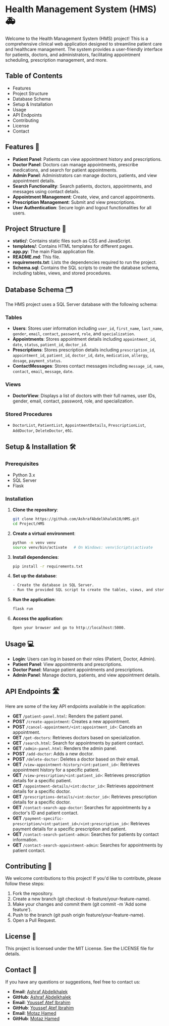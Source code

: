 # Health Management System (HMS) 🚑

Welcome to the Health Management System (HMS) project! This is a comprehensive clinical web application designed to streamline patient care and healthcare management. The system provides a user-friendly interface for patients, doctors, and administrators, facilitating appointment scheduling, prescription management, and more.

## Table of Contents

- Features
- Project Structure
- Database Schema
- Setup & Installation
- Usage
- API Endpoints
- Contributing
- License
- Contact

## Features 🏥

- **Patient Panel**: Patients can view appointment history and prescriptions.
- **Doctor Panel**: Doctors can manage appointments, prescribe medications, and search for patient appointments.
- **Admin Panel**: Administrators can manage doctors, patients, and view appointment details.
- **Search Functionality**: Search patients, doctors, appointments, and messages using contact details.
- **Appointment Management**: Create, view, and cancel appointments.
- **Prescription Management**: Submit and view prescriptions.
- **User Authentication**: Secure login and logout functionalities for all users.

## Project Structure 📂

- **static/**: Contains static files such as CSS and JavaScript.
- **templates/**: Contains HTML templates for different pages.
- **app.py**: The main Flask application file.
- **README.md**: This file.
- **requirements.txt**: Lists the dependencies required to run the project.
- **Schema.sql**: Contains the SQL scripts to create the database schema, including tables, views, and stored procedures.

## Database Schema 🗂️

The HMS project uses a SQL Server database with the following schema:

### Tables

- **Users**: Stores user information including `user_id`, `first_name`, `last_name`, `gender`, `email`, `contact`, `password`, `role`, and `specialization`.
- **Appointments**: Stores appointment details including `appointment_id`, `date`, `status`, `patient_id`, `doctor_id`.
- **Prescriptions**: Stores prescription details including `prescription_id`, `appointment_id`, `patient_id`, `doctor_id`, `date`, `medication`, `allergy`, `dosage`, `payment_status`.
- **ContactMessages**: Stores contact messages including `message_id`, `name`, `contact`, `email`, `message`, `date`.

### Views

- **DoctorView**: Displays a list of doctors with their full names, user IDs, gender, email, contact, password, role, and specialization.

### Stored Procedures

- `DoctorList`, `PatientList`, `AppointmentDetails`, `PrescriptionList`, `AddDoctor`, `DeleteDoctor`, etc.

  
## Setup & Installation 🛠️

### Prerequisites

- Python 3.x
- SQL Server
- Flask

### Installation

1. **Clone the repository**:
    ```bash
   git clone https://github.com/AshrafAbdelkhalek10/HMS.git
   cd Project/HMS

2. **Create a virtual environment**:

   ```bash
   python -m venv venv
   source venv/bin/activate   # On Windows: venv\Scripts\activate

3. **Install dependencies**:

   ```bash
   pip install -r requirements.txt

4. **Set up the database**:

    ```bash
   - Create the database in SQL Server.
   - Run the provided SQL script to create the tables, views, and stored procedures.

5. **Run the application**:
   ```bash
   flask run

6. **Access the application**:
   ```bash
   Open your browser and go to http://localhost:5000.

## Usage 💻

- **Login**: Users can log in based on their roles (Patient, Doctor, Admin).
- **Patient Panel**: View appointments and prescriptions.
- **Doctor Panel**: Manage patient appointments and prescriptions.
- **Admin Panel**: Manage doctors, patients, and view appointment details.

## API Endpoints 🛣️

Here are some of the key API endpoints available in the application:

- **GET** `/patient-panel.html`: Renders the patient panel.
- **POST** `/create-appointment`: Creates a new appointment.
- **POST** `/cancel-appointment/<int:appointment_id>`: Cancels an appointment.
- **GET** `/get-doctors`: Retrieves doctors based on specialization.
- **GET** `/search.html`: Search for appointments by patient contact.
- **GET** `/admin-panel.html`: Renders the admin panel.
- **POST** `/add-doctor`: Adds a new doctor.
- **POST** `/delete-doctor`: Deletes a doctor based on their email.
- **GET** `/view-appointment-history/<int:patient_id>`: Retrieves appointment history for a specific patient.
- **GET** `/view-prescription/<int:patient_id>`: Retrieves prescription details for a specific patient.
- **GET** `/appointment-details/<int:doctor_id>`: Retrieves appointment details for a specific doctor.
- **GET** `/prescriptions-details/<int:doctor_id>`: Retrieves prescription details for a specific doctor.
- **GET** `/contact-search-app-doctor`: Searches for appointments by a doctor's ID and patient contact.
- **GET** `/payment-specific-prescription/<int:patient_id>/<int:prescription_id>`: Retrieves payment details for a specific prescription and patient.
- **GET** `/contact-search-patient-admin`: Searches for patients by contact information.
- **GET** `/contact-search-appointment-admin`: Searches for appointments by patient contact.


## Contributing 🤝

We welcome contributions to this project! If you'd like to contribute, please follow these steps:

1. Fork the repository.
2. Create a new branch (git checkout -b feature/your-feature-name).
3. Make your changes and commit them (git commit -m 'Add some feature').
4. Push to the branch (git push origin feature/your-feature-name).
5. Open a Pull Request.

## License 📄

This project is licensed under the MIT License. See the LICENSE file for details.

## Contact 📧

If you have any questions or suggestions, feel free to contact us:

- **Email**: [Ashraf Abdelkhalek](mailto:abdelkhalekashraf0@gmail.com)
- **GitHub**: [Ashraf Abdelkhalek](https://github.com/AshrafAbdelkhalek10)
- **Email**: [Youssef Atef Ibrahim](mailto:yousefatef045@gmail.com)
- **GitHub**: [Youssef Atef Ibrahim](https://github.com/yousefatef045)
- **Email**: [Motaz Hamed](mailto:motazhamed00@gmail.com)
- **GitHub**: [Motaz Hamed](https://github.com/mo3taz7amed)

